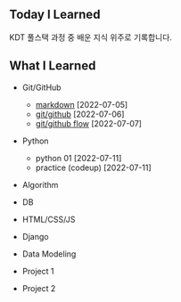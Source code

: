 ## Today I Learned

KDT 풀스택 과정 중 배운 지식 위주로 기록합니다.





## What I Learned

- Git/GitHub
  - [markdown](https://github.com/baeseorim/TIL/tree/master/markdown)  [2022-07-05]
  - [git/github](https://github.com/baeseorim/TIL/tree/master/git_github)  [2022-07-06]
  - [git/github flow](https://github.com/baeseorim/TIL/blob/master/git_github/03_flow.md) [2022-07-07]
- Python
  - python 01 [2022-07-11]
  - practice (codeup) [2022-07-11]
- Algorithm
- DB
- HTML/CSS/JS
- Django
- Data Modeling



- Project 1
- Project 2